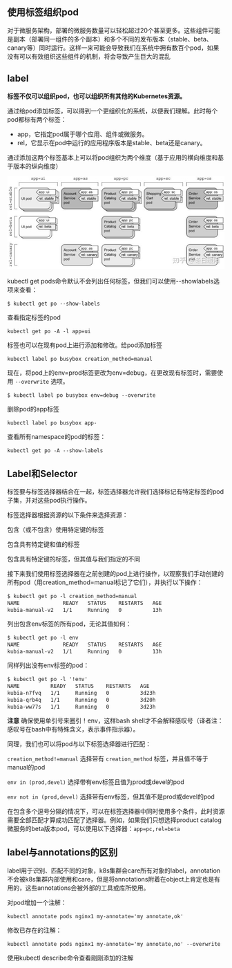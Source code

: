 ## 使用标签组织pod

对于微服务架构，部署的微服务数量可以轻松超过20个甚至更多。这些组件可能是副本（部署同一组件的多个副本）和多个不同的发布版本（stable、beta、canary等）同时运行。这样一来可能会导致我们在系统中拥有数百个pod，如果没有可以有效组织这些组件的机制，将会导致产生巨大的混乱

## label

**标签不仅可以组织pod，也可以组织所有其他的Kubernetes资源。**

通过给pod添加标签，可以得到一个更组织化的系统，以便我们理解。此时每个pod都标有两个标签：

- app，它指定pod属于哪个应用、组件或微服务。
- rel，它显示在pod中运行的应用程序版本是stable、beta还是canary。

通过添加这两个标签基本上可以将pod组织为两个维度（基于应用的横向维度和基于版本的纵向维度）

![img](assets/v2-3a0199e36ae15f98479bcc9a2e7e28be_720w.jpg)





kubectl get pods命令默认不会列出任何标签，但我们可以使用--showlabels选项来查看：

```text
$ kubectl get po --show-labels
```

查看指定标签的pod

```shell
kubectl get po -A -l app=ui
```

标签也可以在现有pod上进行添加和修改。给pod添加标签

```shell
kubectl label po busybox creation_method=manual
```

现在，将pod上的env=prod标签更改为env=debug，在更改现有标签时，需要使用 `--overwrite` 选项。

```text
$ kubectl label po busybox env=debug --overwrite
```

删除pod的app标签

```shell
kubectl label po busybox app-
```

查看所有namespace的pod的标签：

```shell
kubectl get po -A --show-labels
```

## Label和Selector

标签要与标签选择器结合在一起，标签选择器允许我们选择标记有特定标签的pod子集，并对这些pod执行操作。



标签选择器根据资源的以下条件来选择资源：

包含（或不包含）使用特定键的标签

包含具有特定键和值的标签

包含具有特定键的标签，但其值与我们指定的不同



接下来我们使用标签选择器在之前创建的pod上进行操作，以观察我们手动创建的所有pod（用creation_method=manual标记了它们），并执行以下操作：

```text
$ kubectl get po -l creation_method=manual
NAME              READY   STATUS    RESTARTS   AGE
kubia-manual-v2   1/1     Running   0          13h
```

列出包含env标签的所有pod，无论其值如何：

```text
$ kubectl get po -l env
NAME              READY   STATUS    RESTARTS   AGE
kubia-manual-v2   1/1     Running   0          13h
```

同样列出没有env标签的pod：

```text
$ kubectl get po -l '!env'
NAME          READY   STATUS    RESTARTS   AGE
kubia-n7fvq   1/1     Running   0          3d23h
kubia-qrb4q   1/1     Running   0          3d20h
kubia-ww77s   1/1     Running   0          3d23h
```

**注意** 确保使用单引号来圈引！env，这样bash shell才不会解释感叹号（译者注：感叹号在bash中有特殊含义，表示事件指示器）。

同理，我们也可以将pod与以下标签选择器进行匹配：

`creation_method!=manual`  选择带有 `creation_method` 标签，并且值不等于manual的pod

`env in (prod,devel)` 选择带有env标签且值为prod或devel的pod

`env not in (prod,devel)` 选择带有env标签，但其值不是prod或devel的pod



在包含多个逗号分隔的情况下，可以在标签选择器中同时使用多个条件，此时资源需要全部匹配才算成功匹配了选择器。例如，如果我们只想选择product catalog微服务的beta版本pod，可以使用以下选择器：`app=pc,rel=beta`

## label与annotations的区别

label用于识别、匹配不同的对象，k8s集群会care所有对象的label，annotation不会被k8s集群内部使用和care，但是将annotations附着在object上肯定也是有用的，这些annotations会被外部的工具或库所使用。

对pod增加一个注解：

```shell
kubectl annotate pods nginx1 my-annotate='my annotate,ok'
```

修改已存在的注解：

```shell
kubectl annotate pods nginx1 my-annotate='my annotate,no' --overwrite
```

使用kubectl describe命令查看刚刚添加的注解